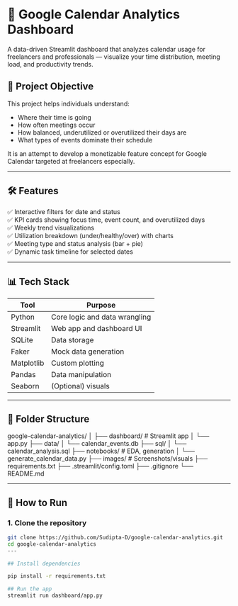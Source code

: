 # 📅 Google Calendar Analytics Dashboard

A data-driven Streamlit dashboard that analyzes calendar usage for freelancers and professionals — visualize your time distribution, meeting load, and productivity trends.

## 🎯 Project Objective

This project helps individuals understand:
- Where their time is going
- How often meetings occur
- How balanced, underutilized or overutilized their days are
- What types of events dominate their schedule

It is an attempt to develop a monetizable feature concept for Google Calendar targeted at freelancers especially.

---

## 🛠️ Features

✅ Interactive filters for date and status  
✅ KPI cards showing focus time, event count, and overutilized days  
✅ Weekly trend visualizations  
✅ Utilization breakdown (under/healthy/over) with charts  
✅ Meeting type and status analysis (bar + pie)  
✅ Dynamic task timeline for selected dates  

---

## 📊 Tech Stack

| Tool       | Purpose                     |
|------------|-----------------------------|
| Python     | Core logic and data wrangling |
| Streamlit  | Web app and dashboard UI     |
| SQLite     | Data storage                 |
| Faker      | Mock data generation         |
| Matplotlib | Custom plotting              |
| Pandas     | Data manipulation            |
| Seaborn    | (Optional) visuals           |

---

## 📂 Folder Structure
google-calendar-analytics/
│
├── dashboard/ # Streamlit app
│ └── app.py
├── data/
│ └── calendar_events.db
├── sql/
│ └── calendar_analysis.sql
├── notebooks/ # EDA, generation
│ └── generate_calendar_data.py
├── images/ # Screenshots/visuals
├── requirements.txt
├── .streamlit/config.toml
├── .gitignore
└── README.md

---

## 🚀 How to Run

### 1. Clone the repository

```bash
git clone https://github.com/Sudipta-D/google-calendar-analytics.git
cd google-calendar-analytics
---

## Install dependencies

pip install -r requirements.txt

## Run the app
streamlit run dashboard/app.py
